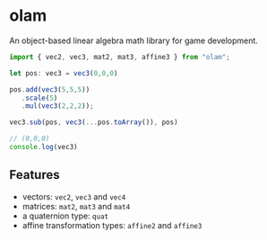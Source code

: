 # olam

An object-based linear algebra math library for game development.

```ts
import { vec2, vec3, mat2, mat3, affine3 } from "olam";

let pos: vec3 = vec3(0,0,0)

pos.add(vec3(5,5,5))
   .scale(5)
   .mul(vec3(2,2,2));

vec3.sub(pos, vec3(...pos.toArray()), pos)

// (0,0,0)
console.log(vec3)
```

## Features
   * vectors: `vec2`, `vec3` and `vec4`
   * matrices: `mat2`, `mat3` and `mat4`
   * a quaternion type: `quat`
   * affine transformation types: `affine2` and `affine3`
